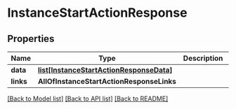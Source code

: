 # InstanceStartActionResponse

## Properties
Name | Type | Description | Notes
------------ | ------------- | ------------- | -------------
**data** | [**list[InstanceStartActionResponseData]**](InstanceStartActionResponseData.md) |  | 
**links** | **AllOfInstanceStartActionResponseLinks** |  | 

[[Back to Model list]](../README.md#documentation-for-models) [[Back to API list]](../README.md#documentation-for-api-endpoints) [[Back to README]](../README.md)

